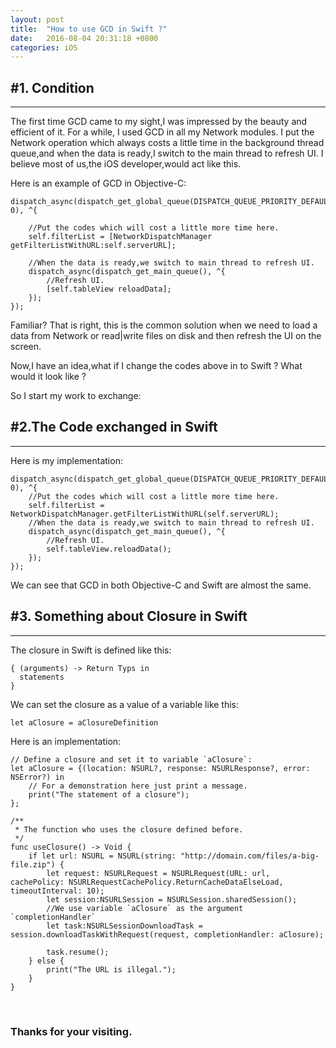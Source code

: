 ```yaml
---
layout: post
title:  "How to use GCD in Swift ?"
date:   2016-08-04 20:31:18 +0800
categories: iOS
---
```


## #1. Condition
---

The first time GCD came to my sight,I was impressed by the beauty and efficient of it.
For a while, I used GCD in all my Network modules. I put the Network operation which always costs a little time in the background thread queue,and when the data is ready,I switch to the main thread to refresh UI. I believe most of us,the iOS developer,would act like this.

Here is an example of GCD in Objective-C:

```
dispatch_async(dispatch_get_global_queue(DISPATCH_QUEUE_PRIORITY_DEFAULT, 0), ^{

    //Put the codes which will cost a little more time here.
    self.filterList = [NetworkDispatchManager getFilterListWithURL:self.serverURL];

    //When the data is ready,we switch to main thread to refresh UI.
    dispatch_async(dispatch_get_main_queue(), ^{
        //Refresh UI.
        [self.tableView reloadData];
    });
});
```
Familiar? That is right, this is the common solution when we need to load a data from Network or read|write files on disk and then refresh the UI on the screen.

Now,I have an idea,what if I change the codes above in to Swift ? What would it look like ?

So I start my work to exchange:

## #2.The Code exchanged in Swift
---

Here is my implementation:

```
dispatch_async(dispatch_get_global_queue(DISPATCH_QUEUE_PRIORITY_DEFAULT, 0), ^{
    //Put the codes which will cost a little more time here.
    self.filterList = NetworkDispatchManager.getFilterListWithURL(self.serverURL);
    //When the data is ready,we switch to main thread to refresh UI.
    dispatch_async(dispatch_get_main_queue(), ^{
        //Refresh UI.
        self.tableView.reloadData();
    });
});
```
We can see that GCD in both Objective-C and Swift are almost the same.

## #3. Something about Closure in Swift
---

The closure in Swift is defined like this:

```
{ (arguments) -> Return Typs in
  statements
}
```
We can set the closure as a value of a variable like this:

`let aClosure = aClosureDefinition`

Here is an implementation:

```
// Define a closure and set it to variable `aClosure`:
let aClosure = {(location: NSURL?, response: NSURLResponse?, error: NSError?) in
    // For a demonstration here just print a message.
    print("The statement of a closure");
};

/**
 * The function who uses the closure defined before.
 */
func useClosure() -> Void {
    if let url: NSURL = NSURL(string: "http://domain.com/files/a-big-file.zip") {
        let request: NSURLRequest = NSURLRequest(URL: url, cachePolicy: NSURLRequestCachePolicy.ReturnCacheDataElseLoad, timeoutInterval: 10);
        let session:NSURLSession = NSURLSession.sharedSession();
        //We use variable `aClosure` as the argument `completionHandler`
        let task:NSURLSessionDownloadTask = session.downloadTaskWithRequest(request, completionHandler: aClosure);

        task.resume();
    } else {
        print("The URL is illegal.");
    }
}
```
<br/>

### Thanks for your visiting.

